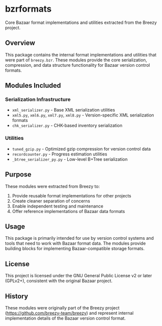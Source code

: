 # bzrformats

Core Bazaar format implementations and utilities extracted from the Breezy project.

## Overview

This package contains the internal format implementations and utilities that were part of `breezy.bzr`. These modules provide the core serialization, compression, and data structure functionality for Bazaar version control formats.

## Modules Included

### Serialization Infrastructure
- `xml_serializer.py` - Base XML serialization utilities
- `xml5.py`, `xml6.py`, `xml7.py`, `xml8.py` - Version-specific XML serialization formats
- `chk_serializer.py` - CHK-based inventory serialization

### Utilities
- `tuned_gzip.py` - Optimized gzip compression for version control data
- `recordcounter.py` - Progress estimation utilities
- `_btree_serializer_py.py` - Low-level B+Tree serialization

## Purpose

These modules were extracted from Breezy to:
1. Provide reusable format implementations for other projects
2. Create cleaner separation of concerns
3. Enable independent testing and maintenance
4. Offer reference implementations of Bazaar data formats

## Usage

This package is primarily intended for use by version control systems and tools that need to work with Bazaar format data. The modules provide building blocks for implementing Bazaar-compatible storage formats.

## License

This project is licensed under the GNU General Public License v2 or later (GPLv2+), consistent with the original Bazaar project.

## History

These modules were originally part of the Breezy project (https://github.com/breezy-team/breezy) and represent internal implementation details of the Bazaar version control format.
